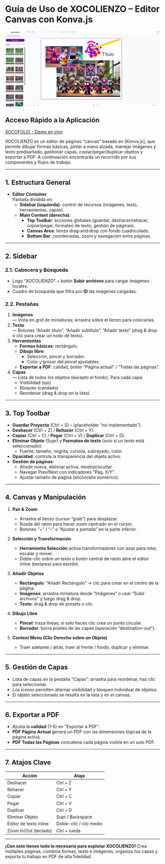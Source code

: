 # Guía de Uso de XOCOLIENZO – Editor Canvas con Konva.js



![XOCOFOLIO](xocolienzo.jpg)


## Acceso Rápido a la Aplicación
[XOCOFOLIO - Demo en vivo](https://xococode.github.io/xocofolionow/)





XOCOLIENZO es un editor de páginas “canvas” basado en [Konva.js], que permite dibujar formas básicas, pintar a mano alzada, manejar imágenes y texto prediseñado, gestionar capas, copiar/pegar/duplicar objetos y exportar a PDF. A continuación encontrarás un recorrido por sus componentes y flujos de trabajo.

---

## 1. Estructura General

- **Editor Container**  
  Pantalla dividida en:
  - **Sidebar (izquierda)**: control de recursos (imágenes, texto, herramientas, capas).  
  - **Main Content (derecha)**:  
    - **Top Toolbar**: acciones globales (guardar, deshacer/rehacer, copiar/pegar, formateo de texto, gestión de páginas).  
    - **Canvas Area**: lienzo drag‐and‐drop con fondo cuadriculado.  
    - **Bottom Bar**: coordenadas, zoom y navegación entre páginas.

---

## 2. Sidebar

### 2.1. Cabecera y Búsqueda
- Logo “XOCOLIENZO” + botón **Subir archivos** para cargar imágenes locales.
- Cuadro de búsqueda que filtra por **ID** las imágenes cargadas.

### 2.2. Pestañas
1. **Imágenes**  
   — Vista en grid de miniaturas; arrastra sobre el lienzo para colocarlas.
2. **Texto**  
   — Botones “Añadir título”, “Añadir subtítulo”, “Añadir texto” (drag & drop o clic para crear un nodo de texto).
3. **Herramientas**  
   - **Formas básicas**: rectángulo.  
   - **Dibujo libre**:  
     - Selección, pincel y borrador.  
     - Color y grosor del pincel ajustables.  
   - **Exportar a PDF**: calidad, botón “Página actual” / “Todas las páginas”.
4. **Capas**  
   — Lista de todos los objetos (excepto el fondo). Para cada capa:  
   - Visibilidad (ojo)  
   - Bloqueo (candado)  
   - Reordenar (drag & drop en la lista).

---

## 3. Top Toolbar

- **Guardar Proyecto** (Ctrl + S) – (placeholder “no implementado”).  
- **Deshacer** (Ctrl + Z) / **Rehacer** (Ctrl + Y).  
- **Copiar** (Ctrl + C) / **Pegar** (Ctrl + V) / **Duplicar** (Ctrl + D).  
- **Eliminar Objeto** (Supr) y **Formateo de texto** (solo si un texto está seleccionado):  
  - Fuente, tamaño, negrita, cursiva, subrayado, color.  
- **Opacidad**: controla la transparencia del objeto activo.  
- **Gestión de páginas**:  
  - Añadir nueva, eliminar activa, mostrar/ocultar.  
  - Navegar Prev/Next con indicadores “Pág. X/Y”.  
  - Ajustar tamaño de página (ancho/alto numérico).

---

## 4. Canvas y Manipulación

1. **Pan & Zoom**  
   - Arrastra el lienzo (cursor “grab”) para desplazar.  
   - Rueda del ratón para hacer zoom centrado en el cursor.  
   - Botones “+” / “–” o “Ajustar a pantalla” en la parte inferior.

2. **Selección y Transformación**  
   - **Herramienta Selección** activa transformadores con asas para rotar, escalar y mover.  
   - Doble-clic sobre un texto o botón central de ratón abre el editor inline (textarea) para escribir.

3. **Añadir Objetos**  
   - **Rectángulo**: “Añadir Rectángulo” → clic para crear en el centro de la página.  
   - **Imágenes**: arrastra miniatura desde “Imágenes” o usar “Subir archivos” y luego drag & drop.  
   - **Texto**: drag & drop de presets o clic.

4. **Dibujo Libre**  
   - **Pincel**: traza líneas; si solo haces clic crea un punto circular.  
   - **Borrador**: borra píxeles de las capas (operación “destination-out”).

5. **Context Menu (Clic Derecho sobre un Objeto)**  
   - Traer adelante / atrás, traer al frente / fondo, duplicar y eliminar.

---

## 5. Gestión de Capas

- Lista de capas en la pestaña “Capas”: arrastra para reordenar, haz clic para seleccionar.  
- Los iconos permiten alternar visibilidad y bloqueo individual de objetos.  
- El objeto seleccionado se resalta en la lista y en el canvas.

---

## 6. Exportar a PDF

- Ajusta la **calidad** (1–5) en “Exportar a PDF”.  
- **PDF Página Actual** genera un PDF con las dimensiones lógicas de la página activa.  
- **PDF Todas las Páginas** concatena cada página visible en un solo PDF.

---

## 7. Atajos Clave

| Acción                      | Atajo                |
| --------------------------- | -------------------- |
| Deshacer                    | Ctrl + Z             |
| Rehacer                     | Ctrl + Y             |
| Copiar                      | Ctrl + C             |
| Pegar                       | Ctrl + V             |
| Duplicar                    | Ctrl + D             |
| Eliminar Objeto             | Supr / Backspace     |
| Editor de texto inline      | Doble-clic / clic medio |
| Zoom In/Out (teclado)       | Ctrl + rueda         |

---

**¡Con esto tienes todo lo necesario para explotar XOCOLIENZO!** Crea múltiples páginas, combina formas, texto e imágenes, organiza tus capas y exporta tu trabajo en PDF de alta fidelidad.
